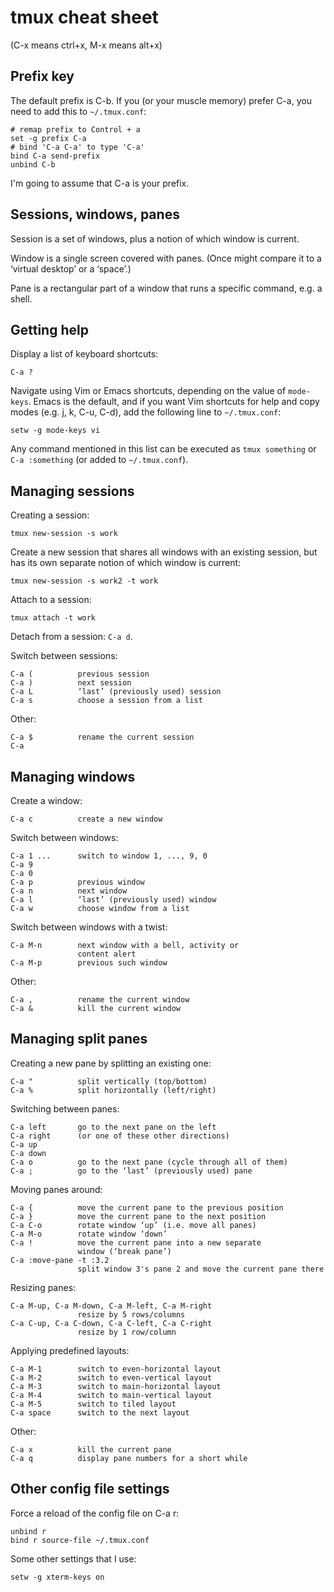 # tmux cheat sheet

\(C-x means ctrl+x, M-x means alt+x\)

## Prefix key

The default prefix is C-b. If you \(or your muscle memory\) prefer C-a, you need to add this to `~/.tmux.conf`:

```text
# remap prefix to Control + a
set -g prefix C-a
# bind 'C-a C-a' to type 'C-a'
bind C-a send-prefix
unbind C-b
```

I'm going to assume that C-a is your prefix.

## Sessions, windows, panes

Session is a set of windows, plus a notion of which window is current.

Window is a single screen covered with panes. \(Once might compare it to a ‘virtual desktop’ or a ‘space’.\)

Pane is a rectangular part of a window that runs a specific command, e.g. a shell.

## Getting help

Display a list of keyboard shortcuts:

```text
C-a ?
```

Navigate using Vim or Emacs shortcuts, depending on the value of `mode-keys`. Emacs is the default, and if you want Vim shortcuts for help and copy modes \(e.g. j, k, C-u, C-d\), add the following line to `~/.tmux.conf`:

```text
setw -g mode-keys vi
```

Any command mentioned in this list can be executed as `tmux something` or `C-a :something` \(or added to `~/.tmux.conf`\).

## Managing sessions

Creating a session:

```text
tmux new-session -s work
```

Create a new session that shares all windows with an existing session, but has its own separate notion of which window is current:

```text
tmux new-session -s work2 -t work
```

Attach to a session:

```text
tmux attach -t work
```

Detach from a session: `C-a d`.

Switch between sessions:

```text
C-a (          previous session
C-a )          next session
C-a L          ‘last’ (previously used) session
C-a s          choose a session from a list
```

Other:

```text
C-a $          rename the current session
C-a
```

## Managing windows

Create a window:

```text
C-a c          create a new window
```

Switch between windows:

```text
C-a 1 ...      switch to window 1, ..., 9, 0
C-a 9
C-a 0
C-a p          previous window
C-a n          next window
C-a l          ‘last’ (previously used) window
C-a w          choose window from a list
```

Switch between windows with a twist:

```text
C-a M-n        next window with a bell, activity or
               content alert
C-a M-p        previous such window
```

Other:

```text
C-a ,          rename the current window
C-a &          kill the current window
```

## Managing split panes

Creating a new pane by splitting an existing one:

```text
C-a "          split vertically (top/bottom)
C-a %          split horizontally (left/right)
```

Switching between panes:

```text
C-a left       go to the next pane on the left
C-a right      (or one of these other directions)
C-a up
C-a down
C-a o          go to the next pane (cycle through all of them)
C-a ;          go to the ‘last’ (previously used) pane
```

Moving panes around:

```text
C-a {          move the current pane to the previous position
C-a }          move the current pane to the next position
C-a C-o        rotate window ‘up’ (i.e. move all panes)
C-a M-o        rotate window ‘down’
C-a !          move the current pane into a new separate
               window (‘break pane’)
C-a :move-pane -t :3.2
               split window 3's pane 2 and move the current pane there
```

Resizing panes:

```text
C-a M-up, C-a M-down, C-a M-left, C-a M-right
               resize by 5 rows/columns
C-a C-up, C-a C-down, C-a C-left, C-a C-right
               resize by 1 row/column
```

Applying predefined layouts:

```text
C-a M-1        switch to even-horizontal layout
C-a M-2        switch to even-vertical layout
C-a M-3        switch to main-horizontal layout
C-a M-4        switch to main-vertical layout
C-a M-5        switch to tiled layout
C-a space      switch to the next layout
```

Other:

```text
C-a x          kill the current pane
C-a q          display pane numbers for a short while
```

## Other config file settings

Force a reload of the config file on C-a r:

```text
unbind r
bind r source-file ~/.tmux.conf
```

Some other settings that I use:

```text
setw -g xterm-keys on
```

